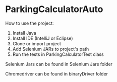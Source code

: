 # ParkingCalculatorAuto
How to use the project:

1. Install Java
2. Install IDE (IntelliJ or Eclipse)
3. Clone or import project
4. Add Selenium JARs to project's path
5. Run the tests in ParkingCalculatorTest class

Selenium Jars can be found in Selenium Jars folder

Chromedriver can be found in binaryDriver folder